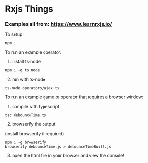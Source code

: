 # Rxjs Things

### Examples all from: https://www.learnrxjs.io/

To setup:

```
npm i
```

To run an example operator:

1. install ts-node

```
npm i -g ts-node
```

2. run with ts-node

```
ts-node operators/ajax.ts
```

To run an example game or operator that requires a browser window:

1. compile with typescript

```
tsc debounceTime.ts
```

2. browserify the output

(install browserify if required)

```
npm i -g browserify
browserify debounceTime.js > debounceTimeBuilt.js
```

3. open the html file in your browser and view the console!
